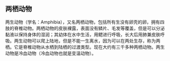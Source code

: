 ## 两栖动物

两生动物（学名：Amphibia），又名两栖动物，包括所有生没有卵壳的卵，拥有四肢的脊椎动物。两栖动物的皮肤裸露，表面没有鳞片、毛发等覆盖，但是可以分泌黏液以保持身体的湿润；其幼体在水中生活，用鳃进行呼吸，长大后用肺兼皮肤呼吸。两生动物可以爬上陆地，但是不能一生离水，因为可以在两处生存，称为两栖。它是脊椎动物从水栖到陆栖的过渡类型。现在大约有三千多种两栖动物。两生动物是冷血动物（冷血动物也就是变温动物）。
